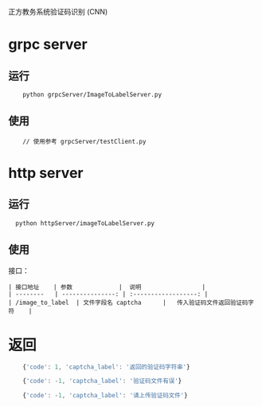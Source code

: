 正方教务系统验证码识别 (CNN)


# grpc server
## 运行
```shell
    python grpcServer/ImageToLabelServer.py
```
## 使用
```shell
    // 使用参考 grpcServer/testClient.py
```
# http server
## 运行
```shell
  python httpServer/imageToLabelServer.py
```

## 使用
接口：

    | 接口地址    | 参数             |  说明                 |
    | --------   | ---------------: | :------------------: |
    | /image_to_label  | 文件字段名 captcha      |   传入验证码文件返回验证码字符    |

# 返回

```javascript
    {'code': 1, 'captcha_label': '返回的验证码字符串'}
```
```javascript
    {'code': -1, 'captcha_label': '验证码文件有误'}
```
```javascript
    {'code': -1, 'captcha_label': '请上传验证码文件'}
```